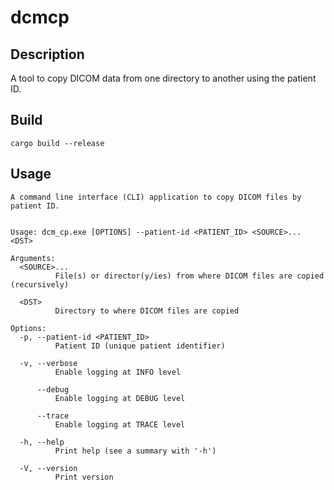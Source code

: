 # dcmcp

## Description

A tool to copy DICOM data from one directory to another using the patient ID.

## Build

```shell
cargo build --release
```

## Usage

```shell
A command line interface (CLI) application to copy DICOM files by patient ID.


Usage: dcm_cp.exe [OPTIONS] --patient-id <PATIENT_ID> <SOURCE>... <DST>

Arguments:
  <SOURCE>...
          File(s) or director(y/ies) from where DICOM files are copied (recursively)

  <DST>
          Directory to where DICOM files are copied

Options:
  -p, --patient-id <PATIENT_ID>
          Patient ID (unique patient identifier)

  -v, --verbose
          Enable logging at INFO level

      --debug
          Enable logging at DEBUG level

      --trace
          Enable logging at TRACE level

  -h, --help
          Print help (see a summary with '-h')

  -V, --version
          Print version
```